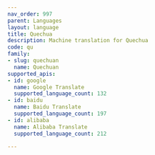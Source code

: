 ```yaml
---
nav_order: 997
parent: Languages
layout: language
title: Quechua
description: Machine translation for Quechua
code: qu
family:
- slug: quechuan
  name: Quechuan
supported_apis:
- id: google
  name: Google Translate
  supported_language_count: 132
- id: baidu
  name: Baidu Translate
  supported_language_count: 197
- id: alibaba
  name: Alibaba Translate
  supported_language_count: 212

---
```


